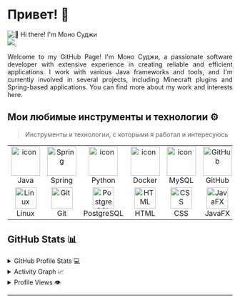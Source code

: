 # Привет! 👋

<img src="https://github.com/MonoSudji/MonoSudji/blob/main/intro.gif" alt="👋 Hi there! I'm Моно Суджи" title="👋 Hi there! I'm Моно Суджи"/>
<div align="justify">
<a href="https://t.me/Springggggggggg">
<img src="https://img.shields.io/badge/Telegram-2CA5E0?style=for-the-badge&logo=telegram&logoColor=white">
</a>
 &nbsp;&nbsp;&nbsp;&nbsp;&nbsp;&nbsp;&nbsp;&nbsp;
</div>
<p></p>
<p align="justify">
Welcome to my GitHub Page! I'm Моно Суджи, a passionate software developer with extensive experience in creating reliable and efficient applications. I work with various Java frameworks and tools, and I'm currently involved in several projects, including Minecraft plugins and Spring-based applications. You can find more about my work and interests here.
</p>

## Мои любимые инструменты и технологии ⚙️

> Инструменты и технологии, с которыми я работал и интересуюсь

<table>
  <tr>
    <td align="center" width="96">
        <img src="https://techstack-generator.vercel.app/java-icon.svg" alt="icon" width="65" height="65" />
      <br>Java
    </td>
    <td align="center" width="96">
      <a href="#macropower-tech">
        <img src="https://img.icons8.com/ios/50/000000/spring-logo.png" alt="Spring" width="65" height="65" />
      </a>
      <br>Spring
    </td>
    <td align="center" width="96">
        <img src="https://techstack-generator.vercel.app/python-icon.svg" alt="icon" width="65" height="65" />
      <br>Python
    </td>
    <td align="center" width="96">
        <img src="https://techstack-generator.vercel.app/docker-icon.svg" alt="icon" width="65" height="65" />
      <br>Docker
    </td>
    <td align="center" width="96">
        <img src="https://techstack-generator.vercel.app/mysql-icon.svg" alt="icon" width="65" height="65" />
      <br>MySQL
    </td>
    <td align="center" width="96">
        <img src="https://techstack-generator.vercel.app/github-icon.svg" width="65" height="65" alt="GitHub" />
      <br>GitHub
    </td>
    <td align="center" width="96">
        <img src="https://img.icons8.com/ios/50/000000/gradle.png" alt="Gradle" width="65" height="65" />
      <br>Gradle
    </td>
    <td align="center" width="96">
        <img src="https://img.icons8.com/ios/50/000000/apache-maven.png" alt="Maven" width="65" height="65" />
      <br>Maven
    </td>
  </tr>
  <tr>
    <td align="center" width="96">
        <img src="https://skillicons.dev/icons?i=linux" width="48" height="48" alt="Linux" />
      <br>Linux
    </td>
    <td align="center" width="96">
        <img src="https://skillicons.dev/icons?i=git" width="48" height="48" alt="Git" />
      <br>Git
    </td>
    <td align="center" width="96">
        <img src="https://skillicons.dev/icons?i=postgres" width="48" height="48" alt="PostgreSQL" />
      <br>PostgreSQL
    </td>
    <td align="center" width="96">
        <img src="https://skillicons.dev/icons?i=html" width="48" height="48" alt="HTML" />
      <br>HTML
    </td>
    <td align="center" width="96">
        <img src="https://skillicons.dev/icons?i=css" width="48" height="48" alt="CSS" />
      <br>CSS
    </td>
    <td align="center" width="96">
        <img src="https://skillicons.dev/icons?i=javafx" width="48" height="48" alt="JavaFX" />
      <br>JavaFX
    </td>
  </tr>
</table>

## GitHub Stats 📊

<details>
  <summary>GitHub Profile Stats 💻</summary>
  <br/>
    <a href="https://github.com/anuraghazra/github-readme-stats"><img alt="Моно Суджи's Github Stats" src="https://github-readme-stats.vercel.app/api/?username=monosudji&show_icons=true&count_private=true&theme=default&hide_border=true&bg_color=fff&title_color=00E676&icon_color=00E676" height="192px"/></a>
  <a href="https://github.com/anuraghazra/github-readme-stats"><img alt="Моно Суджи's Top Languages" src="https://github-readme-stats.vercel.app/api/top-langs/?username=monosudji&langs_count=8&layout=compact&theme=default&hide_border=true&bg_color=fff&title_color=000&icon_color=000" height="192px"/></a>
  <br/>
</details>

<details>
  <summary>Activity Graph 📈</summary>
  <br/>

[![Activity Graph](https://github-readme-activity-graph.vercel.app/graph?username=monosudji&bg_color=ffffff&color=000000&line=04e61b&point=403d3d&area=true&hide_border=true)](https://github.com/ashutosh00710/github-readme-activity-graph)

</details>

<details>
  <summary>Profile Views 👁️</summary>
  <br/>
  <img src="https://komarev.com/ghpvc/?username=monosudji&label=PROFILE+VIEWS&style=for-the-badge&color=brightgreen">

</details>

---
